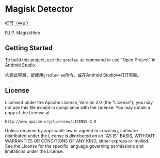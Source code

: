 Magisk Detector
==============================

[细节（中文）](README_ZH.md)

R.I.P. MagiskHide

Getting Started
---------------

To build this project, use the `gradlew aR` command or use "Open Project" in Android Studio.

构建此项目，请使用`gradlew aR`命令，或在Android Studio中打开项目。

License
-------

Licensed under the Apache License, Version 2.0 (the "License");
you may not use this file except in compliance with the License.
You may obtain a copy of the License at

    http://www.apache.org/licenses/LICENSE-2.0

Unless required by applicable law or agreed to in writing, software
distributed under the License is distributed on an "AS IS" BASIS,
WITHOUT WARRANTIES OR CONDITIONS OF ANY KIND, either express or implied.
See the License for the specific language governing permissions and
limitations under the License.
